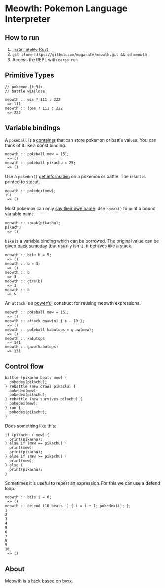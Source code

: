 # Meowth: Pokemon Language Interpreter

## How to run
1. [Install stable Rust](https://www.rust-lang.org/en-US/downloads.html)
2. `git clone https://github.com/mpgarate/meowth.git && cd meowth`
3. Access the REPL with `cargo run`

## Primitive Types

```
// pokemon [0-9]+
// battle win|lose

meowth :: win ? 111 : 222
 => 111
meowth :: lose ? 111 : 222
 => 222
```


## Variable bindings

A `pokeball` is a [container](https://www.youtube.com/watch?v=kXSXLQOcmeA) that can store pokemon or battle values. You can think of it like a const binding. 

```
meowth :: pokeball mew = 151;
 => ()
meowth :: pokeball pikachu = 25;
 => ()
```
Use a `pokedex()` [get information](https://www.youtube.com/watch?v=He1g6IZBUE0) on a pokemon or battle. The result is printed to stdout. 

```
meowth :: pokedex(mew);
151
 => ()
```

Most pokemon can only [say their own name](https://www.youtube.com/watch?v=7O9SSHU0zt8). Use `speak()` to print a bound variable name. 

```
meowth :: speak(pikachu);
pikachu
 => ()
```
`bike` is a variable binding which can be borrowed. The original value can be [given back someday](https://www.youtube.com/watch?v=GMJuSajbT40) (but usually isn't). It behaves like a stack.

```
meowth :: bike b = 5;
 => ()
meowth :: b = 3;
 => ()
meowth :: b   
 => 3
meowth :: give(b)
 => 3
meowth :: b
 => 5
```

An `attack` is a [powerful](https://www.youtube.com/watch?v=UNOxXu9m4m4&t=0m35s) construct for reusing meowth expressions. 
```
meowth :: pokeball mew = 151;
 => ()
meowth :: attack gnaw(n) { n - 10 };
 => ()
meowth :: pokeball kabutops = gnaw(mew);
 => ()
meowth :: kabutops    
 => 141
meowth :: gnaw(kabutops)
 => 131
```

## Control flow
```
battle (pikachu beats mew) {
  pokedex(pikachu);
} rebattle (mew draws pikachu) {
  pokedex(mew);
  pokedex(pikachu);
} rebattle (mew survives pikachu) {
  pokedex(mew);
} run {
  pokedex(pikachu);
}
```
Does something like this:
```
if (pikachu > mew) {
  print(pikachu);
} else if (mew == pikachu) {
  print(mew);
  print(pikachu);
} else if (mew >= pikachu) {
  print(mew);
} else {
  print(pikachu);
}
```

Sometimes it is useful to repeat an expression. For this we can use a defend loop.
```
meowth :: bike i = 0;
 => ()
meowth :: defend (10 beats i) { i = i + 1; pokedex(i); };
1
2
3
4
5
6
7
8
9
10
 => ()
```

## About
Meowth is a hack based on [boxx](https://github.com/mpgarate/boxx).
